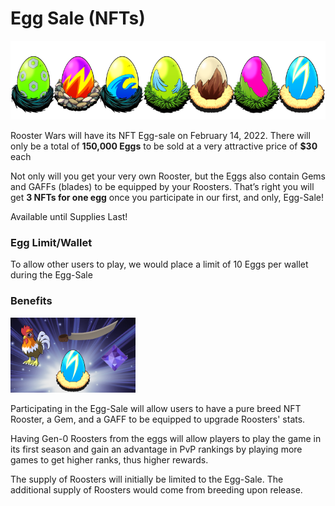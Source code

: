 # **Egg Sale (NFTs)**

<!-- Egg Banner -->
<img src="../images/egg-banner.png" alt="eggs" class="egg-banner">

Rooster Wars will have its NFT Egg-sale on February 14, 2022. There will only be a total of **150,000 Eggs** to be sold at a very attractive price of **$30** each

Not only will you get your very own Rooster, but the Eggs also contain Gems and GAFFs (blades) to be equipped by your Roosters. That’s right you will get **3 NFTs for one egg** once you participate in our first, and only, Egg-Sale!

Available until Supplies Last!

### **Egg Limit/Wallet**

To allow other users to play, we would place a limit of 10 Eggs per wallet during the Egg-Sale

### **Benefits**

<!-- Single Egg -->
<img src="../images/egg.png" alt="egg" class="egg">

Participating in the Egg-Sale will allow users to have a pure breed NFT Rooster, a Gem, and a GAFF to be equipped to upgrade Roosters' stats.

Having Gen-0 Roosters from the eggs will allow players to play the game in its first season and gain an advantage in PvP rankings by playing more games to get higher ranks, thus higher rewards.

The supply of Roosters will initially be limited to the Egg-Sale. The additional supply of Roosters would come from breeding upon release.
